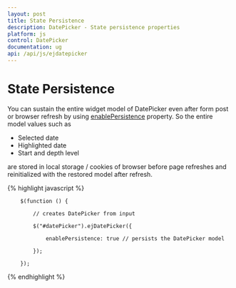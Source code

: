 ```yaml
---
layout: post
title: State Persistence
description: DatePicker - State persistence properties 
platform: js
control: DatePicker
documentation: ug
api: /api/js/ejdatepicker
---
```

# State Persistence

You can sustain the entire widget model of DatePicker even after form post or browser refresh by using [enablePersistence](https://help.syncfusion.com/api/js/ejdatepicker#members:enablepersistence) property. So the entire model values such as 

* Selected date
* Highlighted date
* Start and depth level 

are stored in local storage / cookies of browser before page refreshes and reinitialized with the restored model after refresh.


{% highlight javascript %}

        $(function () {

            // creates DatePicker from input

            $("#datePicker").ejDatePicker({

                enablePersistence: true // persists the DatePicker model

            });

        });

{% endhighlight %}

